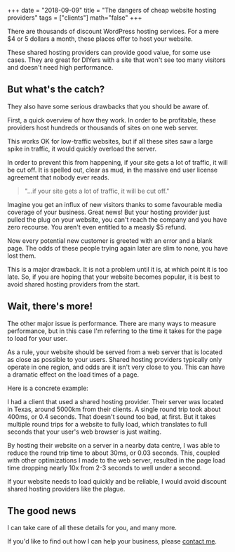 +++
date = "2018-09-09"
title = "The dangers of cheap website hosting providers"
tags = ["clients"]
math="false"
+++

There are thousands of discount WordPress hosting services. For a mere $4 or 5 dollars a month, these places offer to host your website.

These shared hosting providers can provide good value, for some use cases. They are great for DIYers with a site that won't see too many visitors and doesn't need high performance.

## But what's the catch?

They also have some serious drawbacks that you should be aware of.

First, a quick overview of how they work. In order to be profitable, these providers host hundreds or thousands of sites on one web server. 

This works OK for low-traffic websites, but if all these sites saw a large spike in traffic, it would quickly overload the server.

In order to prevent this from happening, if your site gets a lot of traffic, it will be cut off. It is spelled out, clear as mud, in the massive end user license agreement that nobody ever reads.

> "...if your site gets a lot of traffic, it will be cut off."

Imagine you get an influx of new visitors thanks to some favourable media coverage of your business. Great news! But your hosting provider just pulled the plug on your website, you can't reach the company and you have zero recourse. You aren't even entitled to a measly $5 refund.

Now every potential new customer is greeted with an error and a blank page. The odds of these people trying again later are slim to none, you have lost them.

This is a major drawback. It is not a problem until it is, at which point it is too late. So, if you are hoping that your website becomes popular, it is best to avoid shared hosting providers from the start.

## Wait, there's more!

The other major issue is performance. There are many ways to measure performance, but in this case I'm referring to the time it takes for the page to load for your user.

As a rule, your website should be served from a web server that is located as close as possible to your users. Shared hosting providers typically only operate in one region, and odds are it isn't very close to you. This can have a dramatic effect on the load times of a page.

Here is a concrete example:

I had a client that used a shared hosting provider. Their server was located in Texas, around 5000km from their clients. A single round trip took about 400ms, or 0.4 seconds. That doesn't sound too bad, at first. But it takes multiple round trips for a website to fully load, which translates to full seconds that your user's web browser is just waiting.

By hosting their website on a server in a nearby data centre, I was able to reduce the round trip time to about 30ms, or 0.03 seconds. This, coupled with other optimizations I made to the web server, resulted in the page load time dropping nearly 10x from 2-3 seconds to well under a second.

If your website needs to load quickly and be reliable, I would avoid discount shared hosting providers like the plague.

## The good news

I can take care of all these details for you, and many more.

If you'd like to find out how I can help your business, please <a id="email" href="#" title="Contact Jeremy">contact me</a>.
